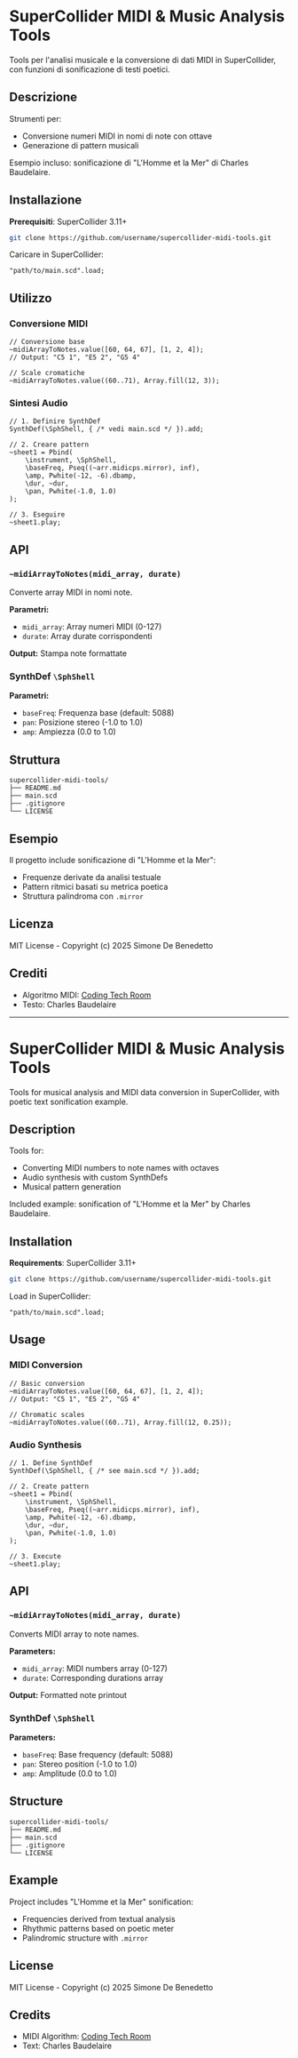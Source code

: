 # SuperCollider MIDI & Music Analysis Tools

Tools per l'analisi musicale e la conversione di dati MIDI in SuperCollider, con funzioni di sonificazione di testi poetici.

## Descrizione

Strumenti per:
- Conversione numeri MIDI in nomi di note con ottave
- Generazione di pattern musicali

Esempio incluso: sonificazione di "L'Homme et la Mer" di Charles Baudelaire.

## Installazione

**Prerequisiti**: SuperCollider 3.11+

```bash
git clone https://github.com/username/supercollider-midi-tools.git
```

Caricare in SuperCollider:
```supercollider
"path/to/main.scd".load;
```

## Utilizzo

### Conversione MIDI

```supercollider
// Conversione base
~midiArrayToNotes.value([60, 64, 67], [1, 2, 4]);
// Output: "C5 1", "E5 2", "G5 4"

// Scale cromatiche
~midiArrayToNotes.value((60..71), Array.fill(12, 3));
```

### Sintesi Audio

```supercollider
// 1. Definire SynthDef
SynthDef(\SphShell, { /* vedi main.scd */ }).add;

// 2. Creare pattern
~sheet1 = Pbind(
    \instrument, \SphShell,
    \baseFreq, Pseq((~arr.midicps.mirror), inf),
    \amp, Pwhite(-12, -6).dbamp,
    \dur, ~dur,
    \pan, Pwhite(-1.0, 1.0)
);

// 3. Eseguire
~sheet1.play;
```

## API

### `~midiArrayToNotes(midi_array, durate)`

Converte array MIDI in nomi note.

**Parametri:**
- `midi_array`: Array numeri MIDI (0-127)
- `durate`: Array durate corrispondenti

**Output:** Stampa note formattate

### SynthDef `\SphShell`

**Parametri:**
- `baseFreq`: Frequenza base (default: 5088)
- `pan`: Posizione stereo (-1.0 to 1.0)  
- `amp`: Ampiezza (0.0 to 1.0)

## Struttura

```
supercollider-midi-tools/
├── README.md
├── main.scd
├── .gitignore
└── LICENSE
```

## Esempio

Il progetto include sonificazione di "L'Homme et la Mer":
- Frequenze derivate da analisi testuale
- Pattern ritmici basati su metrica poetica
- Struttura palindroma con `.mirror`

## Licenza

MIT License - Copyright (c) 2025 Simone De Benedetto

## Crediti

- Algoritmo MIDI: [Coding Tech Room](https://codingtechroom.com/question/convert-midi-note-numbers-to-names-and-octaves)
- Testo: Charles Baudelaire

---

# SuperCollider MIDI & Music Analysis Tools

Tools for musical analysis and MIDI data conversion in SuperCollider, with poetic text sonification example.

## Description

Tools for:
- Converting MIDI numbers to note names with octaves
- Audio synthesis with custom SynthDefs
- Musical pattern generation

Included example: sonification of "L'Homme et la Mer" by Charles Baudelaire.

## Installation

**Requirements**: SuperCollider 3.11+

```bash
git clone https://github.com/username/supercollider-midi-tools.git
```

Load in SuperCollider:
```supercollider
"path/to/main.scd".load;
```

## Usage

### MIDI Conversion

```supercollider
// Basic conversion
~midiArrayToNotes.value([60, 64, 67], [1, 2, 4]);
// Output: "C5 1", "E5 2", "G5 4"

// Chromatic scales
~midiArrayToNotes.value((60..71), Array.fill(12, 0.25));
```

### Audio Synthesis

```supercollider
// 1. Define SynthDef
SynthDef(\SphShell, { /* see main.scd */ }).add;

// 2. Create pattern
~sheet1 = Pbind(
    \instrument, \SphShell,
    \baseFreq, Pseq((~arr.midicps.mirror), inf),
    \amp, Pwhite(-12, -6).dbamp,
    \dur, ~dur,
    \pan, Pwhite(-1.0, 1.0)
);

// 3. Execute
~sheet1.play;
```

## API

### `~midiArrayToNotes(midi_array, durate)`

Converts MIDI array to note names.

**Parameters:**
- `midi_array`: MIDI numbers array (0-127)
- `durate`: Corresponding durations array

**Output:** Formatted note printout

### SynthDef `\SphShell`

**Parameters:**
- `baseFreq`: Base frequency (default: 5088)
- `pan`: Stereo position (-1.0 to 1.0)
- `amp`: Amplitude (0.0 to 1.0)

## Structure

```
supercollider-midi-tools/
├── README.md
├── main.scd
├── .gitignore
└── LICENSE
```

## Example

Project includes "L'Homme et la Mer" sonification:
- Frequencies derived from textual analysis
- Rhythmic patterns based on poetic meter
- Palindromic structure with `.mirror`

## License

MIT License - Copyright (c) 2025 Simone De Benedetto

## Credits

- MIDI Algorithm: [Coding Tech Room](https://codingtechroom.com/question/convert-midi-note-numbers-to-names-and-octaves)
- Text: Charles Baudelaire
